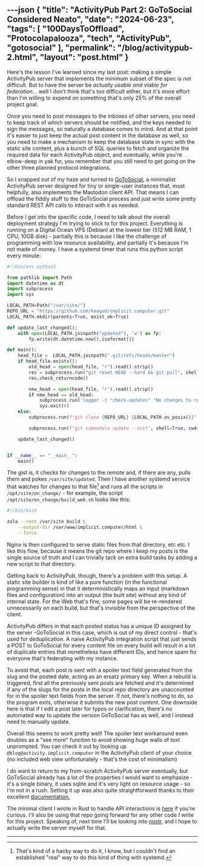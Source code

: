 ---json
{
    "title": "ActivityPub Part 2: GoToSocial Considered Neato",
    "date": "2024-06-23",
    "tags": [
        "100DaysToOffload",
        "Protocolapalooza",
        "tech",
        "ActivityPub",
        "gotosocial"
    ],
    "permalink": "/blog/activitypub-2.html",
    "layout": "post.html"
}
---


Here's the lesson I've learned since my last post: making a simple ActivityPub server that implements the minimum subset of the spec is not difficult. But to have the server be *actually usable and viable for federation*... well I don't think that's too difficult either, but it's more effort than I'm willing to expend on something that's only 25% of the overall project goal. 

Once you need to post messages to the inboxes of other servers, you need to keep track of which servers should be notified, and the keys needed to sign the messages, so naturally a database comes to mind. And at that point it's easier to just keep the actual post content in the database as well, so you need to make a mechanism to keep the database state in sync with the static site content, plus a bunch of SQL queries to fetch and organize the required data for each ActivityPub object, and eventually, while you're elbow-deep in yak fur, you remember that you still need to get going on the other three planned protocol integrations.

So I snapped out of my haze and turned to [GoToSocial](https://gotosocial.org/), a minimalist ActivityPub server designed for tiny or single-user instances that, most helpfully, also implements the Mastodon client API. That means I can offload the fiddly stuff to the GoToSocial process and just write some pretty standard REST API calls to interact with it as needed.


Before I get into the specific code, I need to talk about the overall deployment strategy I'm trying to stick to for this project. Everything is running on a Digital Ocean VPS (Debian) at the lowest tier (512 MB RAM, 1 CPU, 10GB disk) - partially this is because I like the challenge of programming with low resource availability, and partially it's because I'm not made of money. I have a systemd timer that runs this python script every minute:


```python
#!/bin/env python3

from pathlib import Path
import datetime as dt
import subprocess
import sys

LOCAL_PATH=Path("/var/site/")
REPO_URL = "https://github.com/keagud/implicit.computer.git"
LOCAL_PATH.mkdir(parents=True, exist_ok=True)

def update_last_changed():
    with open(LOCAL_PATH.joinpath("updated"), 'w') as fp:
        fp.write(dt.datetime.now().isoformat())

def main():
    head_file =  LOCAL_PATH.joinpath(".git/refs/heads/master")
    if head_file.exists():
        old_head = open(head_file, "r").read().strip()
        res = subprocess.run("git reset HEAD --hard && git pull", shell=True, cwd=LOCAL_PATH)
        res.check_returncode()

        new_head = open(head_file, "r").read().strip()
        if new_head == old_head:
            subprocess.run('logger -t "check-updates" "No changes to remote"', shell=True)
            sys.exit(0)
    else:
        subprocess.run(f"git clone {REPO_URL} {LOCAL_PATH.as_posix()}", shell=True).check_returncode()

        subprocess.run(f"git submodule update --init", shell=True, cwd=LOCAL_PATH).check_returncode()

    update_last_changed()


if __name__ == "__main__":
    main()
```


The gist is, it checks for changes to the remote and, if there are any, pulls them and pokes `/var/site/updated`.  Then I have another systemd service that watches for changes to that file[^1] and runs all the scripts in `/opt/site/on_change/` - for example, the script `/opt/site/on_change/build_web.sh` looks like this:

```bash
#!/bin/bash

zola --root /var/site build \
	--output-dir /var/www/implicit.computer/html \
	--force

```

Nginx is then configured to serve static files from that directory, etc etc. I like this flow, because it means the git repo where I keep my posts is the single source of truth and I can trivially tack on extra build tasks by adding a new script to that directory. 

Getting back to ActivityPub, though, there's a problem with this setup. A static site builder is kind of like a pure function  (in the functional programming sense) in that it deterministically maps an input (markdown files and configuration) into an output (the built site) without any kind of internal state. For the Web that's fine; some pages will be re-rendered unnecessarily on each build, but that's invisible from the perspective of the client. 


ActivityPub differs in that each posted status has a unique ID assigned by the server -GoToSocial in this case, which is out of my direct control - that's used for deduplication. A naive ActivityPub integration script that just sends a POST to GoToSocial for every content file on every build will result in a lot of duplicate entries that nonetheless have different IDs,  and hence spam for everyone that's federating with my instance. 

To avoid that, each post is sent with a spoiler text field generated from the slug and the posted date, acting as an ersatz primary key. When a rebuild is triggered, first all the previously sent posts are fetched and it's determined if any of the slugs for the posts in the local repo directory are unaccounted for in the spoiler text fields from the server. If not, there's nothing to do, so the program exits, otherwise it submits the new post content.  One downside here is that if I edit a post later for typos or clarification, there's no automated way to update the version GoToSocial has as well, and I instead need to manually update.


Overall this seems to work pretty well! The spoiler text workaround even doubles as a "see more" function to avoid showing huge walls of text unprompted. You can check it out by looking up `@blog@activity.implicit.computer` in the ActivityPub client of your choice (no included web view unfortunately - that's the cost of minimalism)

I do want to return to my from-scratch ActivityPub server eventually, but GoToSocial already has a lot of the properties I would want to emphasize - it's a single binary, it uses sqlite and it's very light on resource usage - so I'm not in a rush. Setting it up was also quite straightforward thanks to their excellent [documentation.](https://docs.gotosocial.org/en/latest/) 


The minimal client I wrote in Rust to handle API interactions is [here](https://codeberg.org/keagud/protocols) if you're curious. I'll also be using that repo going forward for any other code I write for this project. Speaking of, next time I'll be looking into [nostr](https://nostr.com/), and I hope to actually write the server myself for that. 



---
[^1]: That's kind of a hacky way to do it, I know, but I couldn't find an established "real" way to do this kind of thing with systemd.



